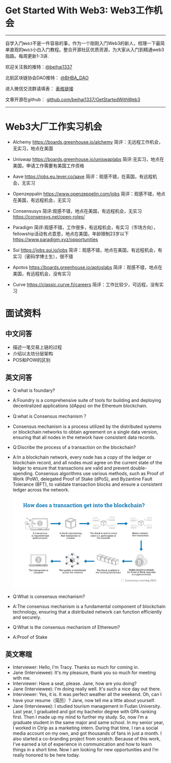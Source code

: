 # Get Started With Web3: Web3工作机会

---

自学入门`Web3`不是一件容易的事，作为一个刚刚入门Web3的新人，梳理一下最简单直观的`Web3`小白入门教程。整合开源社区优质资源，为大家从入门到精通web3指路。每周更新1-3讲.

欢迎关注我的推特：[@beihai1337](https://twitter.com/beihai1337)

北航区块链协会DAO推特： [@BHBA_DAO](https://twitter.com/BHBA_DAO)

进入微信交流群请填表： [表格链接](https:)

文章开源在github： [github.com/beihai1337/GetStartedWithWeb3](https://github.com/beihai1337/GetStartedWithWeb3)

---
# Web3大厂工作实习机会
+ Alchemy 
https://boards.greenhouse.io/alchemy
简评：无远程工作机会，无实习，地点在美国

+ Uniswap
https://boards.greenhouse.io/uniswaplabs
简评:无实习，地点在美国，申请工作需要有美国工作资格

+ Aave
https://jobs.eu.lever.co/aave
简评：观感不错，在英国，有远程机会，无实习

+ Openzeppalin
https://www.openzeppelin.com/jobs
简评：观感不错，地点在美国，有远程机会，无实习

+ Consensusys
简评:观感不错，地点在美国，有远程机会，无实习
https://consensys.net/open-roles/

+ Paradigm
简评:观感不错，工作很多，有远程机会，有实习（市场方向），fellowship活动有点意思，地点在美国，年龄限制23岁以下
https://www.paradigm.xyz/opportunities

+ Sui
https://jobs.sui.io/jobs
简评：观感不错，地点在美国，有远程机会，有实习（密码学博士生），很不错

+ Apotos
https://boards.greenhouse.io/aptoslabs
简评：观感不错，地点在美国，有远程机会，没有实习

+ Curve
https://classic.curve.fi/careers
简评：工作比较少，可远程，没有实习

# 面试资料
## 中文问答
+ 描述一笔交易上链的过程
+ 介绍以太坊分层架构
+ POS和POW的区别

## 英文问答
+ Q:what is foundary?
+ A:Foundry is a comprehensive suite of tools for building and deploying decentralized applications (dApps) on the Ethereum blockchain.

+ Q:what is Consensus mechanism？
+ Consensus mechanism is a process utilized by the distributed systems or blockchain networks to obtain agreement on a single data version, ensuring that all nodes in the network have consistent data records.

+ Q:Discribe the process of a transaction on the blockchain?
+ A:In a blockchain network, every node has a copy of the ledger or blockchain record, and all nodes must agree on the current state of the ledger to ensure that transactions are valid and prevent double-spending. Consensus algorithms use various methods, such as Proof of Work (PoW), delegated Proof of Stake (dPoS), and Byzantine Fault Tolerance (BFT), to validate transaction blocks and ensure a consistent ledger across the network.
![](./img/01.png)

+ Q:What is consensus mechanism?
+ A:The consensus mechanism is a fundamental component of blockchain technology, ensuring that a distributed network can function efficiently and securely.

+ Q:What is the consensus mechanism of Ethereum?
+ A:Proof of Stake

## 英文寒暄
+ Interviewer: Hello, I'm Tracy. Thanks so much for coming in.
+ Jane (Interviewee): It's my pleasure, thank you so much for meeting with me.
+ Interviewer: Have a seat, please. Jane, how are you doing?
+ Jane (Interviewee): I'm doing really well. It's such a nice day out there. 
+ Interviewer: Yes, it is. It was perfect weather all the weekend. Oh, can I have your resume（简历）? Jane, now tell me a little about yourself.
+ Jane (Interviewee): I studied tourism management in Fudan University. Last year, I graduated and got my bachelor degree with GPA ranking first. Then I made up my mind to further my study. So, now I’m a graduate student in the same major and same school. In my senior year, I worked in Ctrip as a marketing intern. During that time, I ran a social media account on my own, and got thousands of fans in just a month. I also started a co-branding project from scratch. Because of this work, I’ve earned a lot of experience in communication and how to learn things in a short time. Now I am looking for new opportunities and I’m really honored to be here today.